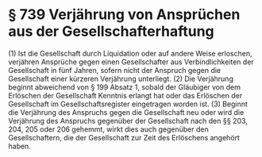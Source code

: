 # § 739 Verjährung von Ansprüchen aus der Gesellschafterhaftung
(1) Ist die Gesellschaft durch Liquidation oder auf andere Weise erloschen, verjähren Ansprüche gegen einen Gesellschafter aus Verbindlichkeiten der Gesellschaft in fünf Jahren, sofern nicht der Anspruch gegen die Gesellschaft einer kürzeren Verjährung unterliegt.
(2) Die Verjährung beginnt abweichend von § 199 Absatz 1, sobald der Gläubiger von dem Erlöschen der Gesellschaft Kenntnis erlangt hat oder das Erlöschen der Gesellschaft im Gesellschaftsregister eingetragen worden ist.
(3) Beginnt die Verjährung des Anspruchs gegen die Gesellschaft neu oder wird die Verjährung des Anspruchs gegenüber der Gesellschaft nach den §§ 203, 204, 205 oder 206 gehemmt, wirkt dies auch gegenüber den Gesellschaftern, die der Gesellschaft zur Zeit des Erlöschens angehört haben.